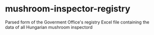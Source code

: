 # mushroom-inspector-registry
Parsed form of the Goverment Office's registry Excel file containing the data of all Hungarian mushroom inspectord

